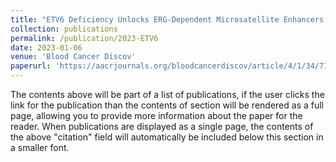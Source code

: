 ```yaml
---
title: "ETV6 Deficiency Unlocks ERG-Dependent Microsatellite Enhancers to Drive Aberrant Gene Activation in B-Lymphoblastic Leukemia"
collection: publications
permalink: /publication/2023-ETV6
date: 2023-01-06
venue: 'Blood Cancer Discov'
paperurl: 'https://aacrjournals.org/bloodcancerdiscov/article/4/1/34/712652/ETV6-Deficiency-Unlocks-ERG-Dependent'
---
```


The contents above will be part of a list of publications, if the user clicks the link for the publication than the contents of section will be rendered as a full page, allowing you to provide more information about the paper for the reader. When publications are displayed as a single page, the contents of the above "citation" field will automatically be included below this section in a smaller font.